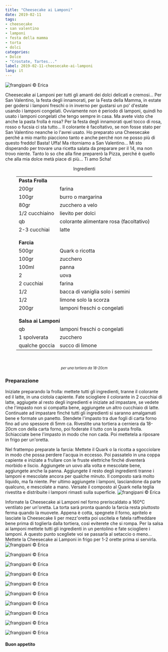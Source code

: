 ```yaml
---
title: "Cheesecake ai Lamponi"
date: 2019-02-11
tags:
- cheesecake
- san valentino
- lamponi
- festa della mamma
- torta
- dolci
categories:
- Dolce
- "Crostate, Tartes..."
label: 2019-02-11-cheesecake-ai-lamponi
lang: it
---
```

![](header.jpeg "frangipani © Erica")

Cheesecake ai Lamponi per tutti gli amanti dei dolci delicati e cremosi... Per San Valentino, la festa degli innamorati, per la Festa della Mamma, in estate per godersi i lamponi freschi o in inverno per gustarsi un po' d'estate usando i lamponi congelati. Ovviamente non è periodo di lamponi, quindi ho usato i lamponi congelati che tengo sempre in casa. Ma avete visto che anche la pasta frolla è rosa? Per la festa degli innamorati quel tocco di rosa, rosso o fucsia ci sta tutto... Il colorante è facoltativo, se non fosse stato per San Valentino neanche io l'avrei usato. Ho preparato una Cheesecake perché a mio marito piacciono tanto e anche perché non ne posso più di questo freddo! Basta! Uffa! Ma ritorniamo a San Valentino... Mi sto disperando per trovare una ricetta salata da preparare per il 14, ma non trovo niente. Tanto lo so che alla fine preparerò la Pizza, perché è quello che alla mia dolce metà piace di più...
Ti amo Scha!


<div id="wrapper" style="text-align: center">
  <div id="yourdiv" style="display: inline-block;">
    <div class="ingredients">
      <div class="ingredients-title">Ingredienti</div>
      <table>
        <tbody>
          <tr>
            <td colspan="2"><b>Pasta Frolla</b></td>
          </tr>
          <tr>
            <td>200gr</td>
            <td>farina</td>
          </tr>
          <tr>
            <td>100gr</td>
            <td>burro o margarina</td>
          </tr>
          <tr>
            <td>80gr</td>
            <td>zucchero a velo</td>
          </tr>
          <tr>
            <td>1/2 cucchiaino</td>
            <td>lievito per dolci</td>
          </tr>
          <tr>
            <td>qb</td>
            <td>colorante alimentare rosa (facoltativo)</td>
          </tr>
          <tr>
            <td>2-3 cucchiai</td>
            <td>latte</td>
          </tr>
          <tr style="height: 15px;"></tr>
          <tr>          
            <td colspan="2"><b>Farcia</b></td>
          </tr>      
          <tr>
            <td>500gr</td>
            <td>Quark o ricotta</td>
          </tr>
          <tr>
            <td>100gr</td>
            <td>zucchero</td>
          </tr>
          <tr>
            <td>100ml</td>
            <td>panna</td>
          </tr>
          <tr>
            <td>2</td>
            <td>uova</td>
          </tr>
          <tr>
            <td>2 cucchiai</td>
            <td>farina</td>
          </tr>
          <tr>
            <td>1/2</td>
            <td>bacca di vaniglia solo i semini</td>
          </tr>
          <tr>
            <td>1/2</td>
            <td>limone solo la scorza</td>
          </tr>
          <tr>
            <td>200gr</td>
            <td>lamponi freschi o congelati</td>
          </tr>
          <tr style="height: 15px;"></tr>
          <tr>          
            <td colspan="2"><b>Salsa ai Lamponi</b></td>
          </tr>      
          <tr>
            <td>qb</td>
            <td>lamponi freschi o congelati</td>
          </tr>
          <tr>
            <td>1 spolverata</td>
            <td>zucchero</td>
          </tr>
          <tr>
            <td>qualche goccia</td>
            <td>succo di limone</td>  
          </tr>
        </tbody>
      </table>
      <br></br>
      <i class="pull-right" style="font-size: 80%;">per una tortiera da 18-20cm</i>
    </div>
  </div>
</div>


<h3>
  <font color="grey">
    <i class="fa fa-cogs"></i>
  </font> Preparazione
</h3>

Iniziate preparando la frolla: mettete tutti gli ingredienti, tranne il colorante ed il latte, in una ciotola capiente. Fate sciogliere il colorante in 2 cucchiai di latte, aggiugete al resto degli ingredienti e iniziate ad impastare, se vedete che l'impasto non si compatta bene, aggiungete un altro cucchiaio di latte. Continuate ad impastare finché tutti gli ingredienti si saranno amalgamati bene e formate un panetto. Stendete l'impasto tra due fogli di carta forno fino ad uno spessore di 5mm ca. Rivestite una tortiera a cerniera da 18-20cm con della carta forno, poi foderate il tutto con la pasta frolla. Schiacciate bene l'impasto in modo che non cada. Poi mettetela a riposare in frigo per un'oretta.

Nel frattempo preparate la farcia: Mettete il Quark o la ricotta a sgocciolare in modo che possa perdere l'acqua in eccesso. Poi passatelo in una coppa capiente e iniziate a frullare con le fruste elettriche finché diventerà morbido e liscio. Aggiungete un uovo alla volta e mescolate bene, aggiungete anche la panna. Aggiungete il resto degli ingredienti tranne i lamponi e mescolate ancora per qualche minuto. Il composto sarà molto liquido, ma fa niente. Per ultimo aggiungete i lamponi, lasciandone da parte qualcuno, e mescolate a mano. Versate il composto al Quark nella teglia rivestita e distribuite i lamponi rimasti sulla superficie.
![](teglia.jpeg "frangipani © Erica")

Infornate la Cheesecake ai Lamponi nel forno preriscaldato a 160°C ventilato per un'oretta. La torta sarà pronta quando la farcia resta piuttosto ferma quando la muovete. Appena è cotta, spegnete il forno, apritelo e lasciate la Cheesecake li per mezz'oretta poi uscitela e fatela raffreddare bene prima di toglierla dalla tortiera, così eviterete che si rompa. Per la salsa ai lamponi mettete tutti gli ingredienti in un pentolino e fate sciogliere i lamponi. A questo punto scegliete voi se passarla al setaccio o meno... Mettete la Cheesecake ai Lamponi in frigo per 1-2 orette prima si servirla.
![](risultato1.jpeg "frangipani © Erica")

![](risultato2.jpeg "frangipani © Erica")

![](risultato3.jpeg "frangipani © Erica")

![](risultato4.jpeg "frangipani © Erica")

![](risultato5.jpeg "frangipani © Erica")

![](risultato6.jpeg "frangipani © Erica")

![](risultato7.jpeg "frangipani © Erica")

![](risultato8.jpeg "frangipani © Erica")

![](risultato9.jpeg "frangipani © Erica")

![](risultato10.jpeg "frangipani © Erica")

<h4>Buon appetito
  <font color="red">
    <i class="fa fa-smile-o"></i>
  </font>
</h4>
